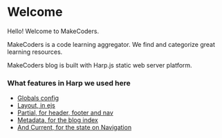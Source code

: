 # Welcome

Hello! Welcome to MakeCoders.

MakeCoders is a code learning aggregator. We find and categorize great learning resources. 

MakeCoders blog is built with Harp.js static web server platform.

### What features in Harp we used here

* [Globals config](http://harpjs.com/docs/development/globals)
* [Layout, in ejs](http://harpjs.com/docs/development/layout)
* [Partial, for header, footer and nav](http://harpjs.com/docs/development/partial)
* [Metadata, for the blog index](http://harpjs.com/docs/development/metadata)
* [And Current, for the state on Navigation](http://harpjs.com/docs/development/current)
